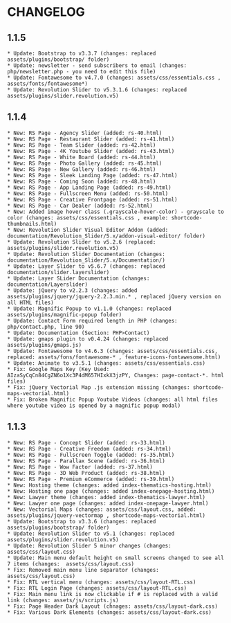 CHANGELOG
==============

1.1.5
-----------------
    * Update: Bootstrap to v3.3.7 (changes: replaced assets/plugins/bootstrap/ folder)
    * Update: newsletter - send subscribers to email (changes: php/newsletter.php - you need to edit this file)
    * Update: Fontawesome to v4.7.0 (changes: assets/css/essentials.css , assets/fonts/fontawesome*)
    * Update: Revolution Slider to v5.3.1.6 (changes: replaced assets/plugins/slider.revolution.v5)

1.1.4
-----------------
    * New: RS Page - Agency Slider (added: rs-40.html)
    * New: RS Page - Restaurant Slider (added: rs-41.html)
    * New: RS Page - Team Slider (added: rs-42.html)
    * New: RS Page - 4K Youtube Slider (added: rs-43.html)
    * New: RS Page - White Board (added: rs-44.html)
    * New: RS Page - Photo Gallery (added: rs-45.html)
    * New: RS Page - New Gallery (added: rs-46.html)
    * New: RS Page - Sleek Landing Page (added: rs-47.html)
    * New: RS Page - Coming Soon (added: rs-48.html)
    * New: RS Page - App Landing Page (added: rs-49.html)
    * New: RS Page - Fullscreen Menu (added: rs-50.html)
    * New: RS Page - Creative Frontpage (added: rs-51.html)
    * New: RS Page - Car Dealer (added: rs-52.html)
    * New: Added image hover class (.grayscale-hover-color) - grayscale to color (changes: assets/css/essentials.css , example: shortcode-thumbnails.html)
    * New: Revolution Slider Visual Editor Addon (added: documentation/Revolution_Slider/5.x/addon-visual-editor/ folder)
    * Update: Revolution Slider to v5.2.6 (replaced: assets/plugins/slider.revolution.v5)
    * Update: Revolution Slider Documentation (changes: documentation/Revolution_Slider/5.x/Documentation/)
    * Update: Layer Slider to v5.6.7 (changes: replaced documentation/slider.layerslider)
    * Update: Layer SLider Documentation (changes: documentation/Layerslider)
    * Update: jQuery to v2.2.3 (changes: added assets/plugins/jquery/jquery-2.2.3.min.* , replaced jQuery version on all HTML files)
    * Update: Magnific Popup to v1.1.0 (changes: replaced assets/plugins/magnific-popup folder)
    * Update: Contact Form required length in PHP (changes: php/contact.php, line 90)
    * Update: Documentation (Section: PHP>Contact)
    * Update: gmaps plugin to v0.4.24 (changes: replaced assets/plugins/gmaps.js)
    * Update: Fontawesome to v4.6.3 (changes: assets/css/essentials.css, replaced: assets/fons/fontawesome-* , feature-icons-fontawesome.html)
    * Update: Animate to v3.5.1 (changes: assets/css/essentials.css)
    * Fix: Google Maps Key (Key Used: AIzaSyCqCn84CgZN6o1Xc3P4dM657HIxkX3jzPY, Changes: page-contact-*. html files)
    * Fix: jQuery Vectorial Map .js extension missing (changes: shortcode-maps-vectorial.html)
    * Fix: Broken Magnific Popup Youtube Videos (changes: all html files where youtube video is opened by a magnific popup modal)

1.1.3
-----------------
    * New: RS Page - Concept Slider (added: rs-33.html)
    * New: RS Page - Creative Freedom (added: rs-34.html)
    * New: RS Page - Fullscreen Toggle (added: rs-35.html)
    * New: RS Page - Parallax Scene (added: rs-36.html)
    * New: RS Page - Wow Factor (added: rs-37.html)
    * New: RS Page - 3D Web Product (added: rs-38.html)
    * New: RS Page - Premium eCommerce (added: rs-39.html)
    * New: Hosting theme (changes: added index-thematics-hosting.html)
    * New: Hosting one page (changes: added index-onepage-hosting.html)
    * New: Lawyer theme (changes: added index-thematics-lawyer.html)
    * New: Lawyer one page (changes: added index-onepage-lawyer.html)
    * New: Vectorial Maps (changes: assets/css/layout.css, added: assets/plugins/jquery-vectormap , shortcode-maps-vectorial.html)
    * Update: Bootstrap to v3.3.6 (changes: replaced assets/plugins/bootstrap/ folder)
    * Update: Revolution Slider to v5.1 (changes: replaced assets/plugins/slider.revolution.v5)
    * Update: Revolution Slider 5 minor changes (changes: assets/css/layout.css)
    * Update: Main menu default height on small screens changed to see all 7 items (changes:  assets/css/layout.css)
    * Fix: Removed main menu line separator (changes: assets/css/layout.css)
    * Fix: RTL vertical menu (changes: assets/css/layout-RTL.css)
    * Fix: RTL Login Page (changes: assets/css/layout-RTL.css)
    * Fix: Main menu link is now clickable if # is replaced with a valid link (changes: assets/js/scripts.js)
    * Fix: Page Header Dark Layout (chnages: assets/css/layout-dark.css)
    * Fix: Various Dark Elements (changes: assets/css/layout-dark.css)